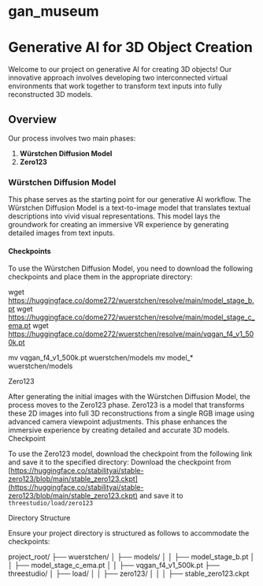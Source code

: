 # gan_museum

# Generative AI for 3D Object Creation

Welcome to our project on generative AI for creating 3D objects! Our innovative approach involves developing two interconnected virtual environments that work together to transform text inputs into fully reconstructed 3D models.

## Overview

Our process involves two main phases:

1. **Würstchen Diffusion Model**
2. **Zero123**

### Würstchen Diffusion Model

This phase serves as the starting point for our generative AI workflow. The Würstchen Diffusion Model is a text-to-image model that translates textual descriptions into vivid visual representations. This model lays the groundwork for creating an immersive VR experience by generating detailed images from text inputs.

#### Checkpoints

To use the Würstchen Diffusion Model, you need to download the following checkpoints and place them in the appropriate directory:

wget https://huggingface.co/dome272/wuerstchen/resolve/main/model_stage_b.pt
wget https://huggingface.co/dome272/wuerstchen/resolve/main/model_stage_c_ema.pt
wget https://huggingface.co/dome272/wuerstchen/resolve/main/vqgan_f4_v1_500k.pt

mv vqgan_f4_v1_500k.pt wuerstchen/models
mv model_* wuerstchen/models

Zero123

After generating the initial images with the Würstchen Diffusion Model, the process moves to the Zero123 phase. Zero123 is a model that transforms these 2D images into full 3D reconstructions from a single RGB image using advanced camera viewpoint adjustments. This phase enhances the immersive experience by creating detailed and accurate 3D models.
Checkpoint

To use the Zero123 model, download the checkpoint from the following link and save it to the specified directory:
Download the checkpoint from [https://huggingface.co/stabilityai/stable-zero123/blob/main/stable_zero123.ckpt](https://huggingface.co/stabilityai/stable-zero123/blob/main/stable_zero123.ckpt) and save it to `threestudio/load/zero123`

Directory Structure

Ensure your project directory is structured as follows to accommodate the checkpoints:

project_root/
├── wuerstchen/
│   ├── models/
│   │   ├── model_stage_b.pt
│   │   ├── model_stage_c_ema.pt
│   │   ├── vqgan_f4_v1_500k.pt
├── threestudio/
│   ├── load/
│   │   ├── zero123/
│   │   │   ├── stable_zero123.ckpt
